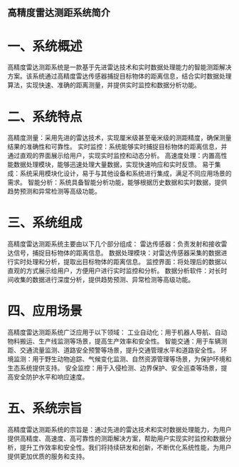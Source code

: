 ## 高精度雷达测距系统简介
# 一、系统概述
高精度雷达测距系统是一款基于先进雷达技术和实时数据处理能力的智能测距解决方案。该系统通过高精度雷达传感器捕捉目标物体的距离信息，结合实时数据处理算法，实现快速、准确的距离测量，并提供实时监控和数据分析功能。
# 二、系统特点
高精度测量：采用先进的雷达技术，实现厘米级甚至毫米级的测距精度，确保测量结果的准确性和可靠性。
实时监控：系统能够实时捕捉目标物体的距离信息，并通过直观的界面展示给用户，实现实时监控和动态分析。
高速度处理：内置高性能数据处理模块，能够迅速处理大量数据，实现快速响应和实时反馈。
易于集成：系统采用模块化设计，易于与其他设备和系统进行集成，满足不同应用场景的需求。
智能分析：系统具备智能分析功能，能够根据历史数据和实时数据，提供趋势预测和异常检测等高级功能。
# 三、系统组成
高精度雷达测距系统主要由以下几个部分组成：
雷达传感器：负责发射和接收雷达信号，捕捉目标物体的距离信息。
数据处理模块：对雷达传感器采集的数据进行实时处理和分析，提取出目标物体的距离信息。
监控界面：将处理后的数据以直观的方式展示给用户，方便用户进行实时监控和分析。
数据分析软件：对长时间收集的数据进行深度分析，提供趋势预测、异常检测等高级功能。
# 四、应用场景
高精度雷达测距系统广泛应用于以下领域：
工业自动化：用于机器人导航、自动物料搬运、生产线监测等场景，提高生产效率和安全性。
智能交通：用于车辆测距、交通流量监测、道路安全预警等场景，提升交通管理水平和道路安全性。
环境监测：用于野生动物追踪、气候变化监测、自然资源管理等场景，为保护环境和生态系统提供支持。
安全监控：用于入侵检测、边界保护、安全巡查等场景，提高安全防护水平和响应速度。
# 五、系统宗旨
高精度雷达测距系统的宗旨是：通过先进的雷达技术和实时数据处理能力，为用户提供高精度、高速度、高可靠性的测距解决方案，帮助用户实现实时监控和数据分析，提升工作效率和安全性。我们将持续研发和创新，不断优化系统性能，为用户提供更加优质的服务和支持。